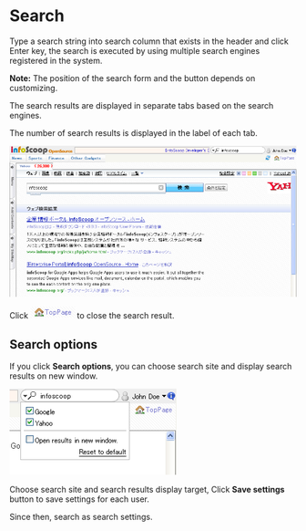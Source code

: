 # Search

Type a search string into search column that exists in the header and click Enter key, the search is executed by using multiple search engines registered in the system.

**Note:** The position of the search form and the button depends on customizing.

The search results are displayed in separate tabs based on the search engines.

The number of search results is displayed in the label of each tab.

![The Screen of search result]


Click ![To top page] to close the search result.


## Search options

If you click __Search options__, you can choose search site and display search results on new window.

![Selection of the search sites]

Choose search site and search results display target, Click __Save settings__ button to save settings for each user.

Since then, search as search settings.


[The Screen of search result]: images/etc/search-1.png
[To top page]: images/command-bar/going-back-to-top-page-2.png
[Selection of the search sites]: images/etc/search-2.png
